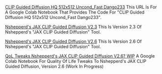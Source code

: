 
[CLIP Guided Diffusion HQ 512x512 Uncond_Fast Dango233](https://colab.research.google.com/drive/14xBm1aSxQLbq26-jmDJi8I1HJ4ti5ybt)
This URL Is For A Google Colab Notebook That Provides The Code For "CLIP Guided Diffusion HQ 512x512 Uncond_Fast Dango233".

[Nshepperd's JAX CLIP Guided Diffusion V2.3](https://colab.research.google.com/drive/12Bod44YVIXYRh39WRqp0kNz8OUBNFk9Z?usp=sharing)
This Is Version 2.3 Of Nshepperd's "JAX CLIP Guided Diffusion" Tool.

[Nshepperd's JAX CLIP Guided Diffusion V2.6](https://colab.research.google.com/drive/1fW_tPEX7iD3xZK3VBDQ_Y2WnfdSzpacM?usp=sharing)
This Is Version 2.6 Of Nshepperd's "JAX CLIP Guided Diffusion" Tool.

[QoL Tweaks Nshepperd's JAX CLIP Guided Diffusion V2.6? WIP](https://colab.research.google.com/drive/12ecr18kOuzE5I6wLm5BwQXBznLDXut4z#scrollTo=DiQ-zsUVZAo4)
A Google Colab Notebook For Quality Of Life Tweaks To Nshepperd's JAX CLIP Guided Diffusion, Version 2.6 (Work In Progress)
